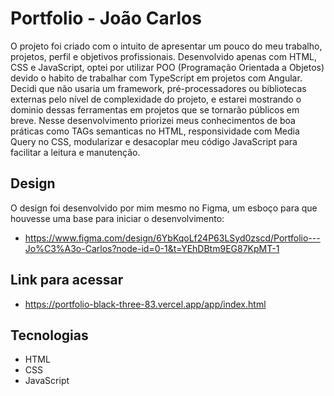 # Portfolio - João Carlos 

O projeto foi criado com o intuito de apresentar um pouco do meu trabalho, projetos, perfil e objetivos profissionais.
Desenvolvido apenas com HTML, CSS e JavaScript, optei por utilizar POO (Programação Orientada a Objetos) devido o habito de trabalhar com TypeScript em projetos com Angular. 
Decidi que não usaria um framework, pré-processadores ou bibliotecas externas pelo nível de complexidade do projeto, e estarei mostrando o dominio dessas ferramentas em projetos que se tornarão públicos em breve. 
Nesse desenvolvimento priorizei meus conhecimentos de boa práticas como TAGs semanticas no HTML, responsividade com Media Query no CSS, modularizar e desacoplar meu código JavaScript para facilitar a leitura e manutenção.


## Design

O design foi desenvolvido por mim mesmo no Figma, um esboço para que houvesse uma base para iniciar o desenvolvimento:
* https://www.figma.com/design/6YbKqoLf24P63LSyd0zscd/Portfolio---Jo%C3%A3o-Carlos?node-id=0-1&t=YEhDBtm9EG87KpMT-1


## Link para acessar

* https://portfolio-black-three-83.vercel.app/app/index.html


## Tecnologias

* HTML
* CSS
* JavaScript

